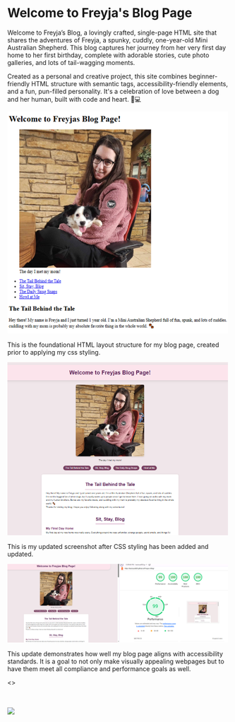 <h1>Welcome to Freyja's Blog Page</h1>
<p>Welcome to Freyja’s Blog, a lovingly crafted, single-page HTML site that shares the adventures of Freyja, a spunky, cuddly, one-year-old Mini Australian Shepherd. This blog captures her journey from her very first day home to her first birthday, complete with adorable stories, cute photo galleries, and lots of tail-wagging moments.</p>

<p>Created as a personal and creative project, this site combines beginner-friendly HTML structure with semantic tags, accessibility-friendly elements, and a fun, pun-filled personality. It's a celebration of love between a dog and her human, built with code and heart. 🐶💻</p>

<a href="https://backusa920.github.io/Freyja-s-Blog/"></a>

  <img src="./assets/Screen.png" width="500" >
  <br>
  <p>This is the foundational HTML layout structure for my blog page, created prior to applying my css styling.</p>
  <img src="./assets/UpdatedScreen.png" width="500"  >
  <br>
  <p>This is my updated screenshot after CSS styling has been added and updated.</p>
  <img src="./assets/updatedscreen2.png" width="500" >
  <br>
  <p>This update demonstrates how well my blog page aligns with accessibility standards. It is a goal to not only make visually appealing webpages but to have them meet all compliance and performance goals as well.</p>
  <>

<br><br>
<a href="https://backusa920.github.io/Freyja-s-Blog/">
  <img src="https://dabuttonfactory.com/button.png?t=View+Project&f=Calibri-Bold&ts=18&tc=fff&hp=45&vp=20&w=134&h=38&c=11&bgt=unicolored&bgc=245c68&be=1">
</a>